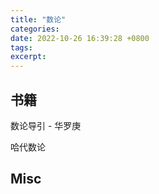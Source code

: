 ```yaml
---
title: "数论"
categories: 
date: 2022-10-26 16:39:28 +0800
tags: 
excerpt: 
---
```








## 书籍


数论导引 - 华罗庚

哈代数论


## Misc


